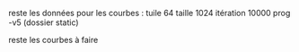reste les données pour les courbes : 
	tuile 64
		taille 1024
			itération 10000
				prog -v5 (dossier static)

reste les courbes à faire
